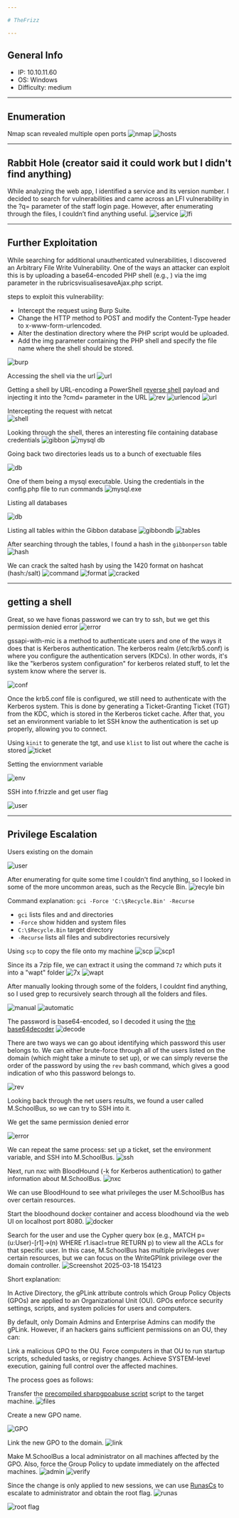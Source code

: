 ```yaml
---

# TheFrizz 

---
```


## General Info

- IP: 10.10.11.60 
- OS: Windows  
- Difficulty: medium

---

## Enumeration

Nmap scan revealed multiple open ports
![nmap](https://github.com/J4ck3lXploit/HTB-writeups/blob/main/Images/Screenshot%202025-03-18%20094524.png)
![hosts](https://github.com/J4ck3lXploit/HTB-writeups/blob/main/Images/Screenshot%202025-03-18%20094559.png)

---

## Rabbit Hole (creator said it could work but I didn't find anything)
While analyzing the web app, I identified a service and its version number. I decided to search for vulnerabilities and came across an LFI vulnerability in the ?q= parameter of the staff login page. However, after enumerating through the files, I couldn’t find anything useful.
![service](https://github.com/J4ck3lXploit/HTB-writeups/blob/main/Images/Screenshot%202025-03-18%20094656.png)
![lfi](https://github.com/J4ck3lXploit/HTB-writeups/blob/main/Images/Screenshot%202025-03-18%20094738.png)

---

## Further Exploitation
While searching for additional unauthenticated vulnerabilities, I discovered an Arbitrary File Write Vulnerability. One of the ways an attacker can exploit this is by uploading a base64-encoded PHP shell (e.g., <?php echo system($_GET['cmd']); ?>) via the img parameter in the rubricsvisualisesaveAjax.php script.

steps to exploit this vulnerability:

- Intercept the request using Burp Suite.
- Change the HTTP method to POST and modify the Content-Type header to x-www-form-urlencoded.
- Alter the destination directory where the PHP script would be uploaded.
- Add the img parameter containing the PHP shell and specify the file name where the shell should be stored.

![burp](https://github.com/J4ck3lXploit/HTB-writeups/blob/main/Images/Screenshot%202025-03-18%20101502.png)

Accessing the shell via the url
![url](https://github.com/J4ck3lXploit/HTB-writeups/blob/main/Images/Screenshot%202025-03-18%20101454.png)

Getting a shell by URL-encoding a PowerShell  [reverse shell](https://www.revshells.com/) payload and injecting it into the ?cmd= parameter in the URL
![rev](https://github.com/J4ck3lXploit/HTB-writeups/blob/main/Images/Screenshot%202025-03-18%20102253.png)
![urlencod](https://github.com/J4ck3lXploit/HTB-writeups/blob/main/Images/Screenshot%202025-03-18%20101949.png)
![url](https://github.com/J4ck3lXploit/HTB-writeups/blob/main/Images/Screenshot%202025-03-18%20102010.png)

Intercepting the request with netcat  
![shell](https://github.com/J4ck3lXploit/HTB-writeups/blob/main/Images/Screenshot%202025-03-18%20101935.png)

Looking through the shell, theres an interesting file containing database credentials
![gibbon](https://github.com/J4ck3lXploit/editing_htb-writeups/blob/main/images/Screenshot%202025-03-18%20102103.png)
![mysql db](https://github.com/J4ck3lXploit/editing_htb-writeups/blob/main/images/Screenshot%202025-03-18%20102118.png)

Going back two directories leads us to a bunch of exectuable files

![db](https://github.com/J4ck3lXploit/editing_htb-writeups/blob/main/images/Screenshot%202025-03-18%20102653.png)

One of them being a mysql executable. Using the credentials in the config.php file to run commands
![mysql.exe](https://github.com/J4ck3lXploit/editing_htb-writeups/blob/main/images/Screenshot%202025-03-18%20102734.png)

Listing all databases

![db](https://github.com/J4ck3lXploit/editing_htb-writeups/blob/main/images/Screenshot%202025-03-18%20104048.png)

Listing all tables within the Gibbon database
![gibbondb](https://github.com/J4ck3lXploit/editing_htb-writeups/blob/main/images/Screenshot%202025-03-18%20104209.png)
![tables](https://github.com/J4ck3lXploit/editing_htb-writeups/blob/main/images/Screenshot%202025-03-18%20104221.png)

After searching through the tables, I found a hash in the `gibbonperson` table
![hash](https://github.com/J4ck3lXploit/editing_htb-writeups/blob/main/images/Screenshot%202025-03-18%20104238.png)

We can crack the salted hash by using the 1420 format on hashcat (hash:/salt)
![command](https://github.com/J4ck3lXploit/editing_htb-writeups/blob/main/images/Screenshot%202025-03-18%20104551.png)
![format](https://github.com/J4ck3lXploit/editing_htb-writeups/blob/main/images/Screenshot%202025-03-18%20105023.png)
![cracked](https://github.com/J4ck3lXploit/editing_htb-writeups/blob/main/images/Screenshot%202025-03-18%20104910.png)

---

## getting a shell
Great, so we have fionas password we can try to ssh, but we get this permission denied error 
![error](https://github.com/J4ck3lXploit/editing_htb-writeups/blob/main/images/Screenshot%202025-03-18%20105259.png)

gssapi-with-mic is a method to authenticate users and one of the ways it does that is Kerberos authentication. The kerberos realm (/etc/krb5.conf) is where you configure the authentication servers (KDCs). In other words, it's like the "kerberos system configuration" for kerberos related stuff, to let the system know where the server is.

![conf](https://github.com/J4ck3lXploit/editing_htb-writeups/blob/main/images/Screenshot%202025-03-18%20111535.png)

Once the krb5.conf file is configured, we still need to authenticate with the Kerberos system. This is done by generating a Ticket-Granting Ticket (TGT) from the KDC, which is stored in the Kerberos ticket cache. After that, you set an environment variable to let SSH know the authentication is set up properly, allowing you to connect.

Using `kinit` to generate the tgt, and use `klist` to list out where the cache is stored
![ticket](https://github.com/J4ck3lXploit/editing_htb-writeups/blob/main/images/Screenshot%202025-03-18%20112136.png)

Setting the enviornment variable

![env](https://github.com/J4ck3lXploit/editing_htb-writeups/blob/main/images/Screenshot%202025-03-18%20112325.png)

SSH into f.frizzle and get user flag

![user](https://github.com/J4ck3lXploit/editing_htb-writeups/blob/main/images/Screenshot%202025-03-18%20112609.png)

---

## Privilege Escalation

Users existing on the domain

![user](https://github.com/J4ck3lXploit/editing_htb-writeups/blob/main/images/Screenshot%202025-03-18%20120254.png)

After enumerating for quite some time I couldn't find anything, so I looked in some of the more uncommon areas, such as the Recycle Bin. 
![recyle bin](https://github.com/J4ck3lXploit/editing_htb-writeups/blob/main/images/Screenshot%202025-03-20%20103419.png)

Command explanation:
`gci -Force 'C:\$Recycle.Bin' -Recurse`
- `gci` lists files and and directories
- `-Force` show hidden and system files
-  `C:\$Recycle.Bin` target directory
-  `-Recurse` lists all files and subdirectories recursively

Using `scp` to copy the file onto my machine
![scp](https://github.com/J4ck3lXploit/editing_htb-writeups/blob/main/images/Screenshot%202025-03-18%20120101.png)
![scp1](https://github.com/J4ck3lXploit/editing_htb-writeups/blob/main/images/Screenshot%202025-03-18%20120132.png)

Since its a 7zip file, we can extract it using the command `7z` which puts it into a "wapt" folder
![7x](https://github.com/J4ck3lXploit/editing_htb-writeups/blob/main/images/Screenshot%202025-03-18%20120154.png)
![wapt](https://github.com/J4ck3lXploit/editing_htb-writeups/blob/main/images/Screenshot%202025-03-18%20120223.png)

After manually looking through some of the folders, I couldnt find anything, so I used grep to recursively search through all the folders and files.

![manual](https://github.com/J4ck3lXploit/editing_htb-writeups/blob/main/images/Screenshot%202025-03-18%20120718.png)
![automatic](https://github.com/J4ck3lXploit/editing_htb-writeups/blob/main/images/Screenshot%202025-03-18%20121053.png)

The password is base64-encoded, so I decoded it using the [the base64decoder](https://www.base64decode.org/)
![decode](https://github.com/J4ck3lXploit/editing_htb-writeups/blob/main/images/Screenshot%202025-03-18%20121145.png)

There are two ways we can go about identifying which password this user belongs to. We can either brute-force through all of the users listed on the domain (which might take a minute to set up), or we can simply reverse the order of the password by using the `rev` bash command, which gives a good indication of who this password belongs to.

![rev](https://github.com/J4ck3lXploit/editing_htb-writeups/blob/main/images/Screenshot%202025-03-18%20122419.png)

Looking back through the net users results, we found a user called M.SchoolBus, so we can try to SSH into it.

We get the same permission denied error

![error](https://github.com/J4ck3lXploit/editing_htb-writeups/blob/main/images/Screenshot%202025-03-18%20122653.png)

We can repeat the same process: set up a ticket, set the environment variable, and SSH into M.SchoolBus.
![ssh](https://github.com/J4ck3lXploit/editing_htb-writeups/blob/main/images/Screenshot%202025-03-18%20122749.png)

Next, run nxc with BloodHound (-k for Kerberos authentication) to gather information about M.SchoolBus.
![nxc](https://github.com/J4ck3lXploit/editing_htb-writeups/blob/main/images/Screenshot%202025-03-18%20153553.png)


We can use BloodHound to see what privileges the user M.SchoolBus has over certain resources.

Start the bloodhound docker container and access bloodhound via the web UI on localhost port 8080.
![docker](https://github.com/J4ck3lXploit/editing_htb-writeups/blob/main/images/Screenshot%202025-03-18%20153641.png)

Search for the user and use the Cypher query box (e.g., MATCH p=(u:User)-[r1]->(n) WHERE r1.isacl=true RETURN p) to view all the ACLs for that specific user. In this case, M.SchoolBus has multiple privileges over certain resources, but we can focus on the WriteGPlink privilege over the domain controller. 
![Screenshot 2025-03-18 154123](https://github.com/user-attachments/assets/e3acb6b4-e3bf-4498-8623-41508d682e75)

Short explanation:

In Active Directory, the gPLink attribute controls which Group Policy Objects (GPOs) are applied to an Organizational Unit (OU). GPOs enforce security settings, scripts, and system policies for users and computers.

By default, only Domain Admins and Enterprise Admins can modify the gPLink. However, if an hackers gains sufficient permissions on an OU, they can:

Link a malicious GPO to the OU.
Force computers in that OU to run startup scripts, scheduled tasks, or registry changes.
Achieve SYSTEM-level execution, gaining full control over the affected machines.

The process goes as follows:

Transfer the [precompiled sharpgpoabuse script](https://github.com/byronkg/SharpGPOAbuse/releases/tag/1.0) script to the target machine.
![files](https://github.com/J4ck3lXploit/editing_htb-writeups/blob/main/images/Screenshot%202025-03-18%20172247.png)

Create a new GPO name.

![GPO](https://github.com/J4ck3lXploit/editing_htb-writeups/blob/main/images/Screenshot%202025-03-19%20104038.png)

Link the new GPO to the domain.
![link](https://github.com/J4ck3lXploit/editing_htb-writeups/blob/main/images/Screenshot%202025-03-19%20104222.png)

Make M.SchoolBus a local administrator on all machines affected by the GPO. Also, force the Group Policy to update immediately on the affected machines.
![admin](https://github.com/J4ck3lXploit/editing_htb-writeups/blob/main/images/Screenshot%202025-03-19%20104401.png)
![verify](https://github.com/J4ck3lXploit/editing_htb-writeups/blob/main/images/Screenshot%202025-03-19%20104437.png)

Since the change is only applied to new sessions, we can use [RunasCs](https://github.com/antonioCoco/RunasCs/releases) to escalate to administrator and obtain the root flag.
![runas](https://github.com/J4ck3lXploit/editing_htb-writeups/blob/main/images/Screenshot%202025-03-19%20105716.png)

![root flag](https://github.com/J4ck3lXploit/editing_htb-writeups/blob/main/images/Screenshot%202025-03-19%20164824.png)



